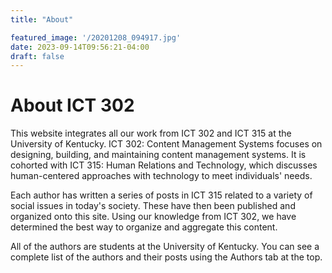```yaml
---
title: "About"

featured_image: '/20201208_094917.jpg'
date: 2023-09-14T09:56:21-04:00
draft: false
---
```

# About ICT 302 

This website integrates all our work from ICT 302 and ICT 315 at the University of Kentucky. ICT 302: Content Management Systems focuses on designing, building, and maintaining content management systems. It is cohorted with ICT 315: Human Relations and Technology, which discusses human-centered approaches with technology to meet individuals' needs. 

Each author has written a series of posts in ICT 315 related to a variety of social issues in today's society. These have then been published and organized onto this site. Using our knowledge from ICT 302, we have determined the best way to organize and aggregate this content. 

All of the authors are students at the University of Kentucky. You can see a complete list of the authors and their posts using the Authors tab at the top. 


